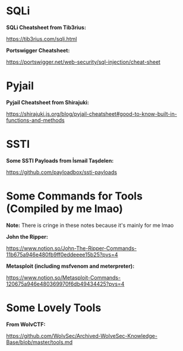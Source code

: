 # SQLi

**SQLi Cheatsheet from Tib3rius:**

https://tib3rius.com/sqli.html

**Portswigger Cheatsheet:**

https://portswigger.net/web-security/sql-injection/cheat-sheet

# Pyjail

**Pyjail Cheatsheet from Shirajuki:**

https://shirajuki.js.org/blog/pyjail-cheatsheet#good-to-know-built-in-functions-and-methods

# SSTI

**Some SSTI Payloads from İsmail Taşdelen:**

https://github.com/payloadbox/ssti-payloads

# Some Commands for Tools (Compiled by me lmao)

**Note:** There is cringe in these notes because it's mainly for me lmao

**John the Ripper:**

https://www.notion.so/John-The-Ripper-Commands-11b675a946e480fb9ff0eddeeee15b25?pvs=4

**Metasploit (including msfvenom and meterpreter):**

https://www.notion.so/Metasploit-Commands-120675a946e480369970f6db49434425?pvs=4

# Some Lovely Tools

**From WolvCTF:**

https://github.com/WolvSec/Archived-WolveSec-Knowledge-Base/blob/master/tools.md
